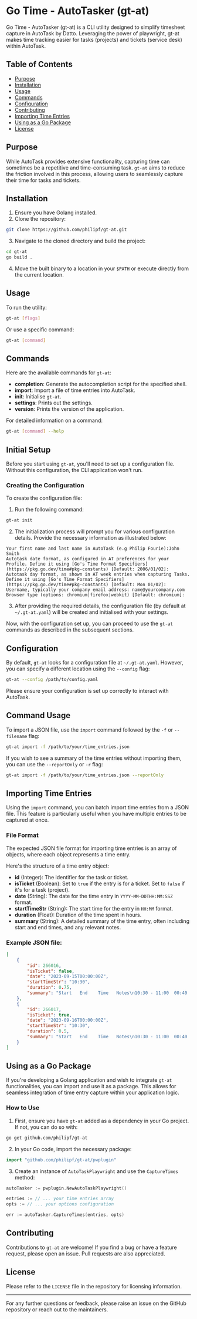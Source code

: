 # Go Time - AutoTasker (gt-at)

Go Time - AutoTasker (gt-at) is a CLI utility designed to simplify timesheet capture in AutoTask by Datto. Leveraging the power of playwright, gt-at makes time tracking easier for tasks (projects) and tickets (service desk) within AutoTask.

## Table of Contents

- [Purpose](#purpose)
- [Installation](#installation)
- [Usage](#usage)
- [Commands](#commands)
- [Configuration](#configuration)
- [Contributing](#contributing)
- [Importing Time Entries](#importing-time-entries)
- [Using as a Go Package](#using-as-a-go-package)
- [License](#license)

## Purpose

While AutoTask provides extensive functionality, capturing time can sometimes be a repetitive and time-consuming task. `gt-at` aims to reduce the friction involved in this process, allowing users to seamlessly capture their time for tasks and tickets.

## Installation

1. Ensure you have Golang installed.
2. Clone the repository:

```bash
git clone https://github.com/philipf/gt-at.git
```

3. Navigate to the cloned directory and build the project:

```bash
cd gt-at
go build .
```

4. Move the built binary to a location in your `$PATH` or execute directly from the current location.

## Usage

To run the utility:

```bash
gt-at [flags]
```

Or use a specific command:

```bash
gt-at [command]
```

## Commands

Here are the available commands for `gt-at`:

- **completion**: Generate the autocompletion script for the specified shell.
- **import**: Import a file of time entries into AutoTask.
- **init**: Initialise `gt-at`.
- **settings**: Prints out the settings.
- **version**: Prints the version of the application.

For detailed information on a command:

```bash
gt-at [command] --help
```



## Initial Setup

Before you start using `gt-at`, you'll need to set up a configuration file. Without this configuration, the CLI application won't run.

### Creating the Configuration

To create the configuration file:

1. Run the following command:

```bash
gt-at init
```


2. The initialization process will prompt you for various configuration details. Provide the necessary information as illustrated below:

```
Your first name and last name in AutoTask (e.g Philip Fourie):John Smith
Autotask date format, as configured in AT preferences for your Profile. Define it using [Go's Time Format Specifiers](https://pkg.go.dev/time#pkg-constants) [Default: 2006/01/02]:
Autotask day format, as shown in AT week entries when capturing Tasks. Define it using [Go's Time Format Specifiers](https://pkg.go.dev/time#pkg-constants) [Default: Mon 01/02]:
Username, typically your company email address: name@yourcompany.com
Browser type (options: chromium|firefox|webkit) [Default: chromium]:
```

3. After providing the required details, the configuration file (by default at `~/.gt-at.yaml`) will be created and initialised with your settings.

Now, with the configuration set up, you can proceed to use the `gt-at` commands as described in the subsequent sections.


## Configuration

By default, `gt-at` looks for a configuration file at `~/.gt-at.yaml`. However, you can specify a different location using the `--config` flag:

```bash
gt-at --config /path/to/config.yaml
```

Please ensure your configuration is set up correctly to interact with AutoTask. 


## Command Usage

To import a JSON file, use the `import` command followed by the `-f` or `--filename` flag:

```bash
gt-at import -f /path/to/your/time_entries.json
```

If you wish to see a summary of the time entries without importing them, you can use the `--reportOnly` or `-r` flag:

```bash
gt-at import -f /path/to/your/time_entries.json --reportOnly
```


## Importing Time Entries

Using the `import` command, you can batch import time entries from a JSON file. This feature is particularly useful when you have multiple entries to be captured at once.

### File Format

The expected JSON file format for importing time entries is an array of objects, where each object represents a time entry.

Here's the structure of a time entry object:

- **id** (Integer): The identifier for the task or ticket.
- **isTicket** (Boolean): Set to `true` if the entry is for a ticket. Set to `false` if it's for a task (project).
- **date** (String): The date for the time entry in `YYYY-MM-DDTHH:MM:SSZ` format.
- **startTimeStr** (String): The start time for the entry in `HH:MM` format.
- **duration** (Float): Duration of the time spent in hours.
- **summary** (String): A detailed summary of the time entry, often including start and end times, and any relevant notes.

### Example JSON file:

```json
[
    {
        "id": 266016,
        "isTicket": false,
        "date": "2023-09-15T00:00:00Z",
        "startTimeStr": "10:30",
        "duration": 0.75,
        "summary": "Start   End    Time   Notes\n10:30 - 11:00  00:40  10:30 Stand-up\nDuration: 0.5"
    },
    {
        "id": 266017,
        "isTicket": true,
        "date": "2023-09-16T00:00:00Z",
        "startTimeStr": "10:30",
        "duration": 0.5,
        "summary": "Start   End    Time   Notes\n10:30 - 11:00  00:40  10:30 Stand-up\nDuration: 0.5"
    }
]
```

## Using as a Go Package

If you're developing a Golang application and wish to integrate `gt-at` functionalities, you can import and use it as a package. This allows for seamless integration of time entry capture within your application logic.

### How to Use

1. First, ensure you have `gt-at` added as a dependency in your Go project. If not, you can do so with:

```bash
go get github.com/philipf/gt-at
```

2. In your Go code, import the necessary package:

```go
import "github.com/philipf/gt-at/pwplugin"
```

3. Create an instance of `AutoTaskPlaywright` and use the `CaptureTimes` method:

```go
autoTasker := pwplugin.NewAutoTaskPlaywright()

entries := // ... your time entries array
opts := // ... your options configuration

err := autoTasker.CaptureTimes(entries, opts)
```


## Contributing

Contributions to `gt-at` are welcome! If you find a bug or have a feature request, please open an issue. Pull requests are also appreciated.

## License

Please refer to the `LICENSE` file in the repository for licensing information.

---

For any further questions or feedback, please raise an issue on the GitHub repository or reach out to the maintainers.